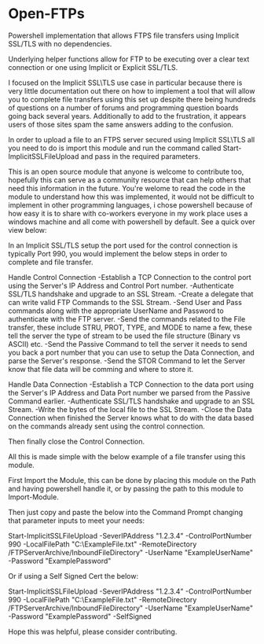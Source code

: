# Open-FTPs
Powershell implementation that allows FTPS file transfers using Implicit SSL/TLS with no dependencies.

Underlying helper functions allow for FTP to be executing over a clear text connection or one using Implicit or Explicit SSL/TLS.

I focused on the Implicit SSL\TLS use case in particular because there is very little documentation out there on how to implement a tool that will allow you to complete file transfers using this set up despite there being hundreds of questions on a number of forums and programming question boards going back several years. Additionally to add to the frustration, it appears users of those sites spam the same answers adding to the confusion.

In order to upload a file to an FTPS server secured using Implicit SSL\TLS all you need to do is import this module and run the command called Start-ImplicitSSLFileUpload and pass in the required parameters.

This is an open source module that anyone is welcome to contribute too, hopefully this can serve as a community resource that can help others that need this information in the future. You're welome to read the code in the module to understand how this was implemented, it would not be difficult to implement in other programming languages, i chose powershell because of how easy it is to share with co-workers everyone in my work place uses a windows machine and all come with powershell by default. See a quick over view below:

In an Implicit SSL/TLS setup the port used for the control connection is typically Port 990, you would implement the below steps in order to complete and file transfer.

Handle Control Connection
-Establish a TCP Connection to the control port using the Server's IP Address and Control Port number.
-Authenticate SSL/TLS handshake and upgrade to an SSL Stream.
-Create a delegate that can write valid FTP Commands to the SSL Stream.
-Send User and Pass commands along with the appropriate UserName and Password to authenticate with the FTP server.
-Send the commands related to the File transfer, these include STRU, PROT, TYPE, and MODE to name a few, these tell the server the type of stream to be used the file structure (Binary vs ASCII) etc.
-Send the Passive Command to tell the server it needs to send you back a port number that you can use to setup the Data Connection, and parse the Server's response.
-Send the STOR Command to let the Server know that file data will be comming and where to store it.

Handle Data Connection
-Establish a TCP Connection to the data port using the Server's IP Address and Data Port number we parsed from the Passive Command earlier.
-Authenticate SSL/TLS handshake and upgrade to an SSL Stream.
-Write the bytes of the local file to the SSL Stream.
-Close the Data Connection when finished the Server knows what to do with the data based on the commands already sent using the control connection.

Then finally close the Control Connection.

All this is made simple with the below example of a file transfer using this module.

First Import the Module, this can be done by placing this module on the Path and having powershell handle it, or by passing the path to this module to Import-Module.

Then just copy and paste the below into the Command Prompt changing that parameter inputs to meet your needs:

Start-ImplicitSSLFileUpload -SeverIPAddress "1.2.3.4" -ControlPortNumber 990 -LocalFilePath "C:\ExampleFile.txt" -RemoteDirectory /FTPServerArchive/InboundFileDirectory" -UserName "ExampleUserName" -Password "ExamplePassword"

Or if using a Self Signed Cert the below:

Start-ImplicitSSLFileUpload -SeverIPAddress "1.2.3.4" -ControlPortNumber 990 -LocalFilePath "C:\ExampleFile.txt" -RemoteDirectory /FTPServerArchive/InboundFileDirectory" -UserName "ExampleUserName" -Password "ExamplePassword" -SelfSigned

Hope this was helpful, please consider contributing.

